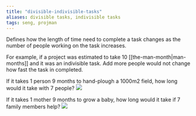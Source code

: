 ```yaml
---
title: "divisible-indivisible-tasks"
aliases: divisible tasks, indivisible tasks
tags: seng, projman 
---
```


Defines how the length of time need to complete a task changes as the number of people working on the task increases.

For example, if a project was estimated to take 10 [[the-man-month|man-months]] and it was an indivisible task. Add more people would not change how fast the task in completed.


If it takes 1 person 9 months to hand-plough a 1000m2 field, how long would it take with 7 people?
![](https://i.imgur.com/xOrOm7p.png)

If it takes 1 mother 9 months to grow a baby, how long would it take if 7 family members help?
![](https://i.imgur.com/6tBaVxl.png)
